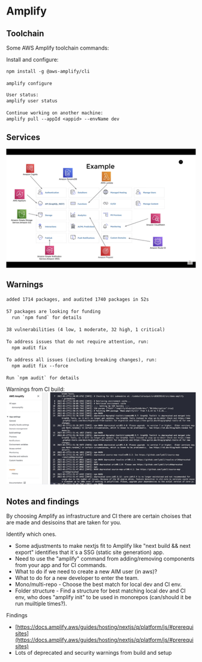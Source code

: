 # Amplify

## Toolchain
Some AWS Amplify toolchain commands:

Install and configure:
```
npm install -g @aws-amplify/cli

amplify configure
```


```
User status:
amplify user status

Continue working on another machine:
amplify pull --appId <appid> --envName dev
```

## Services
![Amplify](amplify.png)

## Warnings
```
added 1714 packages, and audited 1740 packages in 52s

57 packages are looking for funding
  run `npm fund` for details

38 vulnerabilities (4 low, 1 moderate, 32 high, 1 critical)

To address issues that do not require attention, run:
  npm audit fix

To address all issues (including breaking changes), run:
  npm audit fix --force

Run `npm audit` for details
```

Warnings from CI build:
![amplify-warnings.jpg](amplify-warnings.jpg)

## Notes and findings
By choosing Amplify as infrastructure and CI there are certain choises that are made and desisoins that are taken for you.

Identify which ones.
* Some adjustments to make nextjs fit to Amplify like "next build && next export" identifies that it´s a SSG (static site generation) app.
* Need to use the "amplify" command from adding/removing components from your app and for CI commands.
* What to do if we need to create a new AIM user (in aws)?
* What to do for a new developer to enter the team.
* Mono/multi-repo - Choose the best match for local dev and CI env.
* Folder structure - Find a structure for best matching local dev and CI env, who does "amplify init" to be used in monorepos (can/should it be run muiltiple times?).

Findings
* [https://docs.amplify.aws/guides/hosting/nextjs/q/platform/js/#prerequisites](https://docs.amplify.aws/guides/hosting/nextjs/q/platform/js/#prerequisites)
* Lots of deprecated and security warnings from build and setup

